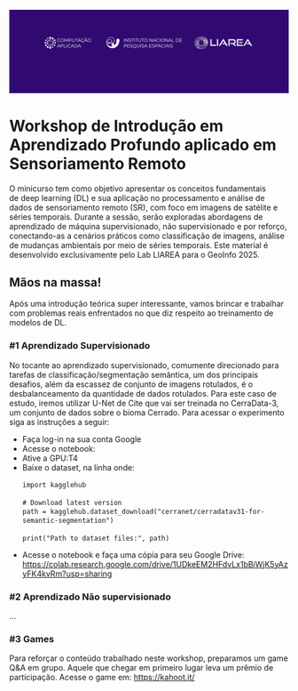 ![image](workshop/workshop.jpeg)

# Workshop de Introdução em Aprendizado Profundo aplicado em Sensoriamento Remoto

O minicurso tem como objetivo apresentar os conceitos fundamentais de deep learning (DL) e sua aplicação no processamento e análise de dados de sensoriamento remoto (SR), com foco em imagens de satélite e séries temporais. Durante a sessão, serão exploradas abordagens de aprendizado de máquina supervisionado, não supervisionado e por reforço, conectando-as a cenários práticos como classificação de imagens, análise de mudanças ambientais por meio de séries temporais. Este material é desenvolvido exclusivamente pelo Lab LIAREA para o GeoInfo 2025. 

## Mãos na massa!

Após uma introdução teórica super interessante, vamos brincar e trabalhar com problemas reais enfrentados no que diz respeito ao treinamento de modelos de DL. 

### #1 Aprendizado Supervisionado
No tocante ao aprendizado supervisionado, comumente direcionado para tarefas de classificação/segmentação semântica, um dos principais desafios, além da escassez de conjunto de imagens rotulados, é o desbalanceamento da quantidade de dados rotulados. Para este caso de estudo, iremos utilizar U-Net de Cite que vai ser treinada no CerraData-3, um conjunto de dados sobre o bioma Cerrado. Para acessar o experimento siga as instruções a seguir:

- Faça log-in na sua conta Google
- Acesse o notebook:
- Ative a GPU:T4
- Baixe o dataset, na linha onde:
   ```
   import kagglehub
    
   # Download latest version
   path = kagglehub.dataset_download("cerranet/cerradatav31-for-semantic-segmentation")
    
   print("Path to dataset files:", path)
   ```
- Acesse o notebook e faça uma cópia para seu Google Drive: https://colab.research.google.com/drive/1UDkeEM2HFdvLx1bBiWjK5yAzyFK4kvRm?usp=sharing
  
### #2 Aprendizado Não supervisionado

...

### #3 Games
Para reforçar o conteúdo trabalhado neste workshop, preparamos um game Q&A em grupo. Aquele que chegar em primeiro lugar leva um prêmio de participação. Acesse o game em: https://kahoot.it/
